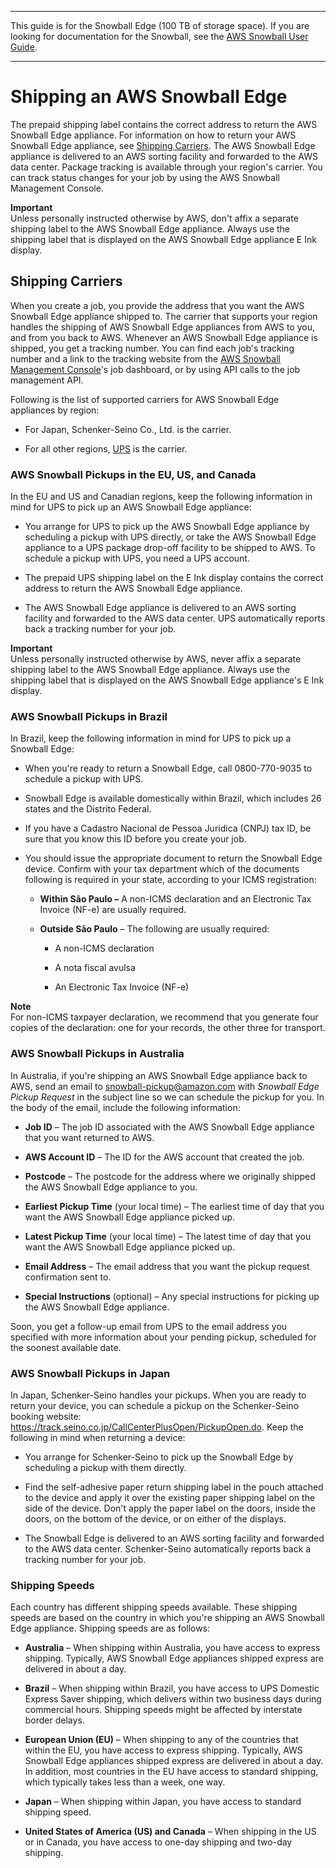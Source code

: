 --------

This guide is for the Snowball Edge \(100 TB of storage space\)\. If you are looking for documentation for the Snowball, see the [AWS Snowball User Guide](http://docs.aws.amazon.com/snowball/latest/ug/whatissnowball.html)\.

--------

# Shipping an AWS Snowball Edge<a name="mailing-storage"></a>

The prepaid shipping label contains the correct address to return the AWS Snowball Edge appliance\. For information on how to return your AWS Snowball Edge appliance, see [Shipping Carriers](#carriers)\. The AWS Snowball Edge appliance is delivered to an AWS sorting facility and forwarded to the AWS data center\. Package tracking is available through your region's carrier\. You can track status changes for your job by using the AWS Snowball Management Console\.

**Important**  
Unless personally instructed otherwise by AWS, don't affix a separate shipping label to the AWS Snowball Edge appliance\. Always use the shipping label that is displayed on the AWS Snowball Edge appliance E Ink display\.

## Shipping Carriers<a name="carriers"></a>

When you create a job, you provide the address that you want the AWS Snowball Edge appliance shipped to\. The carrier that supports your region handles the shipping of AWS Snowball Edge appliances from AWS to you, and from you back to AWS\. Whenever an AWS Snowball Edge appliance is shipped, you get a tracking number\. You can find each job's tracking number and a link to the tracking website from the [AWS Snowball Management Console](https://console.aws.amazon.com/importexport/home?region=us-west-2)'s job dashboard, or by using API calls to the job management API\.

Following is the list of supported carriers for AWS Snowball Edge appliances by region:

+ For Japan, Schenker\-Seino Co\., Ltd\. is the carrier\.

+ For all other regions, [UPS](https://www.ups.com/) is the carrier\.

### AWS Snowball Pickups in the EU, US, and Canada<a name="standard-pickup"></a>

In the EU and US and Canadian regions, keep the following information in mind for UPS to pick up an AWS Snowball Edge appliance:

+ You arrange for UPS to pick up the AWS Snowball Edge appliance by scheduling a pickup with UPS directly, or take the AWS Snowball Edge appliance to a UPS package drop\-off facility to be shipped to AWS\. To schedule a pickup with UPS, you need a UPS account\.

+ The prepaid UPS shipping label on the E Ink display contains the correct address to return the AWS Snowball Edge appliance\.

+ The AWS Snowball Edge appliance is delivered to an AWS sorting facility and forwarded to the AWS data center\. UPS automatically reports back a tracking number for your job\.

**Important**  
Unless personally instructed otherwise by AWS, never affix a separate shipping label to the AWS Snowball Edge appliance\. Always use the shipping label that is displayed on the AWS Snowball Edge appliance's E Ink display\.

### AWS Snowball Pickups in Brazil<a name="Brazil-pickup"></a>

In Brazil, keep the following information in mind for UPS to pick up a Snowball Edge:

+ When you're ready to return a Snowball Edge, call 0800\-770\-9035 to schedule a pickup with UPS\.

+ Snowball Edge is available domestically within Brazil, which includes 26 states and the Distrito Federal\.

+ If you have a Cadastro Nacional de Pessoa Juridica \(CNPJ\) tax ID, be sure that you know this ID before you create your job\.

+ You should issue the appropriate document to return the Snowball Edge device\. Confirm with your tax department which of the documents following is required in your state, according to your ICMS registration:

  + **Within São Paulo –** A non\-ICMS declaration and an Electronic Tax Invoice \(NF\-e\) are usually required\.

  + **Outside São Paulo** – The following are usually required:

    + A non\-ICMS declaration

    + A nota fiscal avulsa

    + An Electronic Tax Invoice \(NF\-e\)

**Note**  
For non\-ICMS taxpayer declaration, we recommend that you generate four copies of the declaration: one for your records, the other three for transport\.

### AWS Snowball Pickups in Australia<a name="Australia-pickup"></a>

In Australia, if you're shipping an AWS Snowball Edge appliance back to AWS, send an email to [snowball\-pickup@amazon\.com](mailto:snowball-pickup@amazon.com) with *Snowball Edge Pickup Request* in the subject line so we can schedule the pickup for you\. In the body of the email, include the following information:

+ **Job ID** – The job ID associated with the AWS Snowball Edge appliance that you want returned to AWS\.

+ **AWS Account ID** – The ID for the AWS account that created the job\.

+ **Postcode** – The postcode for the address where we originally shipped the AWS Snowball Edge appliance to you\.

+ **Earliest Pickup Time** \(your local time\) – The earliest time of day that you want the AWS Snowball Edge appliance picked up\.

+ **Latest Pickup Time** \(your local time\) – The latest time of day that you want the AWS Snowball Edge appliance picked up\.

+ **Email Address** – The email address that you want the pickup request confirmation sent to\.

+ **Special Instructions** \(optional\) – Any special instructions for picking up the AWS Snowball Edge appliance\.

Soon, you get a follow\-up email from UPS to the email address you specified with more information about your pending pickup, scheduled for the soonest available date\.

### AWS Snowball Pickups in Japan<a name="Japan-pickup"></a>

In Japan, Schenker\-Seino handles your pickups\. When you are ready to return your device, you can schedule a pickup on the Schenker\-Seino booking website: [https://track\.seino\.co\.jp/CallCenterPlusOpen/PickupOpen\.do](https://track.seino.co.jp/CallCenterPlusOpen/PickupOpen.do)\. Keep the following in mind when returning a device:

+ You arrange for Schenker\-Seino to pick up the Snowball Edge by scheduling a pickup with them directly\.

+ Find the self\-adhesive paper return shipping label in the pouch attached to the device and apply it over the existing paper shipping label on the side of the device\. Don't apply the paper label on the doors, inside the doors, on the bottom of the device, or on either of the displays\.

+ The Snowball Edge is delivered to an AWS sorting facility and forwarded to the AWS data center\. Schenker\-Seino automatically reports back a tracking number for your job\.

### Shipping Speeds<a name="shippingspeeds"></a>

Each country has different shipping speeds available\. These shipping speeds are based on the country in which you're shipping an AWS Snowball Edge appliance\. Shipping speeds are as follows:

+ **Australia** – When shipping within Australia, you have access to express shipping\. Typically, AWS Snowball Edge appliances shipped express are delivered in about a day\.

+ **Brazil** – When shipping within Brazil, you have access to UPS Domestic Express Saver shipping, which delivers within two business days during commercial hours\. Shipping speeds might be affected by interstate border delays\.

+ **European Union \(EU\)** – When shipping to any of the countries that within the EU, you have access to express shipping\. Typically, AWS Snowball Edge appliances shipped express are delivered in about a day\. In addition, most countries in the EU have access to standard shipping, which typically takes less than a week, one way\.

+ **Japan** – When shipping within Japan, you have access to standard shipping speed\.

+ **United States of America \(US\) and Canada** – When shipping in the US or in Canada, you have access to one\-day shipping and two\-day shipping\.